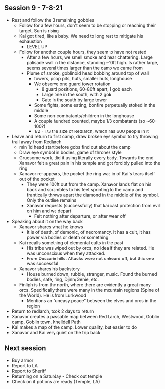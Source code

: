 ## Session 9 - 7-8-21
* Rest and follow the 3 remaining gobbies
  * Follow for a few hours, don't seem to be stopping or reaching their target. Sun is rising
  * Kai got tired, like a baby. We need to long rest to mitigate his exhaustion
    * LEVEL UP
  * Follow for another couple hours, they seem to have not rested
    * After a few hours, we smell smoke and hear chattering. Large palisade wall in the distance, standing ~10ft high. Is rather large, seems several times larger than the camp we came from
    * Plume of smoke, goblinoid head bobbing around top of wall
      * towers, poop pits, huts, smaller huts, longhouse
      * We observe one guard tower rotation
        * 8 guard positions, 60-80ft apart, 1 gob each
        * Large one in the south, with 2 gob
        * Gate in the south by large tower
      * Some fights, some eating, bonfire perpetually stoked in the middle
      * Some non-combatants/children in the longhouse
      * A couple hundred counted, maybe 1/3 combatants (so ~60-100?)
      * 1/2 - 1/3 the size of Redlarch, which has 600 people in it
* Leave and return to first camp, draw broken eye symbol to try throwing trail away from Redlarch
  * min 1d head start before gobs find out about the camp
  * Draw eye symbol in bodies, game of thrones style
  * Gruesome work, did it using literally every body. Towards the end Xanavor felt a great pain in his temple and got forcibly pulled into the ring
  * Xanavor re-appears, the pocket the ring was in of Kai's tears itself out of the pocket
    * They were 100ft out from the camp. Xanavor lands flat on his back and scrambles to his feet sprinting to the camp and frantically throws apart the diamond in the middle of the symbol. Only the outline remains
    * Xanavor requests (successfully) that kai cast protection from evil on him and we depart
      * Felt nothing after departure, or after wear off
* Speaking about it on the way back
  * Xanavor shares what he knows
    * It is of death, of demonic, of necromancy. It has a cult, it has power via bodies or death or something
  * Kai recalls something of elemental cults in the past
    * His tribe was wiped out by orcs, no idea if they are related. He was unconscious when they attacked.
    * From Dessarin hills. Attacks were not unheard off, but this one was successful
  * Xanavor shares his backstory
    * House burned down, rubble, stranger, music. Found the burned bodies, safe, ring, Djinn/Genie, etc.
  * Finliph is from the north, where there are evidently a great many orcs. Specifically there were many in the mountain regions (Spine of the World). He is from Lurkwood
    * Mentions an "uneasy peace" between the elves and orcs in the region
* Return to redlarch, took 2 days to return
* Xanavor creates a passable map between Red Larch, Westwood, Goblin camp, Goblin town, Khelldell Path
* Kai makes a map of the camp. Lower quality, but easier to do
* Xanavor and Kai very quiet on the trip back

## Next session
* Buy armor
* Report to LA
* Report to Sheriff
* Returning on a Saturday - Check out temple
* Check on if potions are ready (Temple, LA)
